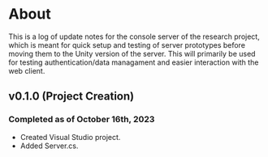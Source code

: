 ﻿# About
This is a log of update notes for the console server of the research project, which is meant for quick setup and testing of server prototypes before moving them to the Unity version of the server. This will primarily be used for testing authentication/data managament and easier interaction with the web client.

## v0.1.0 (Project Creation)
### Completed as of October 16th, 2023
- Created Visual Studio project.
- Added Server.cs.